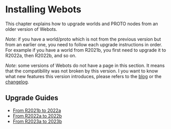 # Installing Webots

This chapter explains how to upgrade worlds and PROTO nodes from an older version of Webots.

*Note*: if you have a world/proto which is not from the previous version but from an earlier one, you need to follow each upgrade instructions in order. For example if you have a world from R2021b, you first need to upgrade it to R2022a, then R2022b, and so on.

*Note*: some versions of Webots do not have a page in this section. It means that the compatibility was not broken by this version. I you want to know what new features this version introduces, please refers to the [blog](../blog/index.md) or the [changelog](../reference/changelog.md).

## Upgrade Guides

- [From R2021b to 2022a](from-2021b-to-2022a.md)
- [From R2022a to 2022b](from-2022a-to-2022b.md)
- [From R2023a to 2023b](from-2022a-to-2022b.md)

